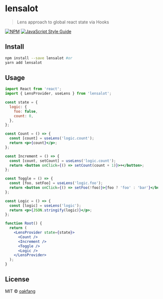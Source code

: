 # lensalot

> Lens approach to global react state via Hooks

[![NPM](https://img.shields.io/npm/v/lensalot.svg)](https://www.npmjs.com/package/lensalot) [![JavaScript Style Guide](https://img.shields.io/badge/code_style-standard-brightgreen.svg)](https://standardjs.com)

## Install

```bash
npm install --save lensalot #or
yarn add lensalot
```

## Usage

```jsx
import React from 'react';
import { LensProvider, useLens } from 'lensalot';

const state = {
  logic: {
    foo: false,
    count: 0,
  },
};

const Count = () => {
  const [count] = useLens('logic.count');
  return <p>{count}</p>;
};

const Increment = () => {
  const [count, setCount] = useLens('logic.count');
  return <button onClick={() => setCount(count + 1)}>+</button>;
};

const Toggle = () => {
  const [foo, setFoo] = useLens('logic.foo');
  return <button onClick={() => setFoo(!foo)}>{foo ? 'foo' : 'bar'}</button>;
};

const Logic = () => {
  const [logic] = useLens('logic');
  return <p>{JSON.stringify(logic)}</p>;
};

function Root() {
  return (
    <LensProvider state={state}>
      <Count />
      <Increment />
      <Toggle />
      <Logic />
    </LensProvider>
  );
}
```

## License

MIT © [oakfang](https://github.com/oakfang)
